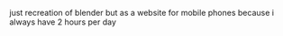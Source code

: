 just recreation of blender but as a website for mobile phones because i always have 2 hours per day
